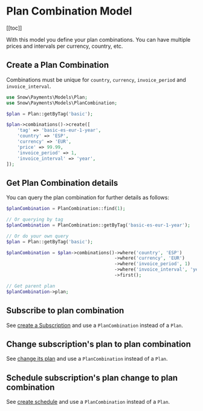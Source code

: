 # Plan Combination Model

[[toc]]

With this model you define your plan combinations. You can have multiple prices and intervals per currency, country,
etc.

## Create a Plan Combination

Combinations must be unique for `country`, `currency`, `invoice_period` and `invoice_interval`.

```php
use Snow\Payments\Models\Plan;
use Snow\Payments\Models\PlanCombination;

$plan = Plan::getByTag('basic');

$plan->combinations()->create([
    'tag' => 'basic-es-eur-1-year',
    'country' => 'ESP',
    'currency' => 'EUR',
    'price' => 99.99,
    'invoice_period' => 1,
    'invoice_interval' => 'year',
]);
```

## Get Plan Combination details

You can query the plan combination for further details as follows:

```php
$planCombination = PlanCombination::find(1);

// Or querying by tag
$planCombination = PlanCombination::getByTag('basic-es-eur-1-year');

// Or do your own query
$plan = Plan::getByTag('basic');

$planCombination = $plan->combinations()->where('country', 'ESP')
                                        ->where('currency', 'EUR')
                                        ->where('invoice_period', 1)
                                        ->where('invoice_interval', 'year')
                                        ->first();

// Get parent plan                
$planCombination->plan;

```

## Subscribe to plan combination

See [create a Subscription](plan-subscription-model.md#create-a-subscription) and use a `PlanCombination` instead of a
`Plan`.

## Change subscription's plan to plan combination

See [change its plan](plan-subscription-model.md#change-its-plan) and use a `PlanCombination` instead of a `Plan`.

## Schedule subscription's plan change to plan combination

See [create schedule](plan-subscription-schedule-model.md#create-schedule) and use a `PlanCombination` instead of a
`Plan`.
